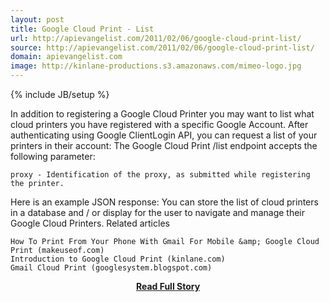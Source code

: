 ```yaml
---
layout: post
title: Google Cloud Print - List
url: http://apievangelist.com/2011/02/06/google-cloud-print-list/
source: http://apievangelist.com/2011/02/06/google-cloud-print-list/
domain: apievangelist.com
image: http://kinlane-productions.s3.amazonaws.com/mimeo-logo.jpg
---
```

{% include JB/setup %}<p>In addition to registering a Google Cloud Printer you may want to list what cloud printers you have registered with a specific Google Account.
After authenticating using Google ClientLogin API,  you can request a list of your printers in their account:
 The Google Cloud Print  /list endpoint accepts the following parameter:

	proxy - Identification of the proxy, as submitted while registering the printer.

Here is an example JSON response:
You can store the list of cloud printers in a database and / or display for the user to navigate and manage their Google Cloud Printers.
Related articles

	How To Print From Your Phone With Gmail For Mobile &amp; Google Cloud Print (makeuseof.com)
	Introduction to Google Cloud Print (kinlane.com)
	Gmail Cloud Print (googlesystem.blogspot.com)

</p>
<center><p><a href="http://apievangelist.com/2011/02/06/google-cloud-print-list/" style='padding:25px; font-sze:18px; font-weight: bold;'>Read Full Story</a></p></center>
